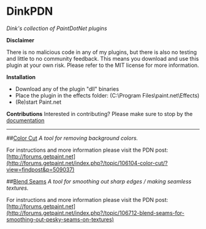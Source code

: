 # DinkPDN
*Dink's collection of PaintDotNet plugins*

**Disclaimer**

There is no malicious code in any of my plugins, but there is also no testing and little to no community feedback. 
This means you download and use this plugin at your own risk. 
Please refer to the MIT license for more information.

**Installation**

- Download any of the plugin "dll" binaries
- Place the plugin in the effects folder: (C:\Program Files\paint.net\Effects)
- (Re)start Paint.net

**Contributions**
Interested in contributing? Please make sure to stop by the [documentation](https://github.com/DataDink/DinkPDN/blob/master/Documentation/README.md)

----------------------------------------------------------------------------------------------------------------------

##[Color Cut](https://raw.githubusercontent.com/DataDink/DinkPDN/master/Binaries/ColorCut/Latest/ColorCut.dll)
*A tool for removing background colors.*

For instructions and more information please visit the PDN post: 
[http://forums.getpaint.net](http://forums.getpaint.net/index.php?/topic/106104-color-cut/?view=findpost&p=509037)

##[Blend Seams](https://raw.githubusercontent.com/DataDink/DinkPDN/master/Binaries/BlendSeams/Latest/BlendSeams.dll)
*A tool for smoothing out sharp edges / making seamless textures.*

For instructions and more information please visit the PDN post: 
[http://forums.getpaint.net](http://forums.getpaint.net/index.php?/topic/106712-blend-seams-for-smoothing-out-pesky-seams-on-textures)

